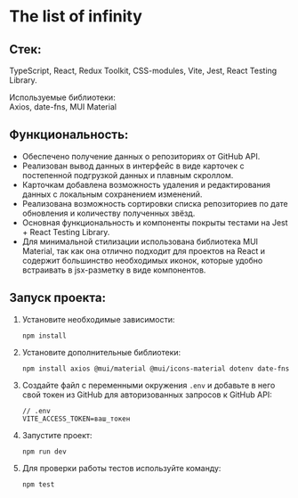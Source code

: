 # The list of infinity  
## Стек:  
TypeScript, React, Redux Toolkit, CSS-modules, Vite, Jest, React Testing Library.  

Используемые библиотеки:  
Axios, date-fns, MUI Material  

## Функциональность:  
- Обеспечено получение данных о репозиториях от GitHub API.
- Реализован вывод данных в интерфейс в виде карточек с постепенной подгрузкой данных и плавным скроллом.
- Карточкам добавлена возможность удаления и редактирования данных с локальным сохранением изменений.
- Реализована возможность сортировки списка репозиториев по дате обновления и количеству полученных звёзд.
- Основная функциональность и компоненты покрыты тестами на Jest + React Testing Library.
- Для минимальной стилизации использована библиотека MUI Material, так как она отлично подходит для проектов на React и содержит большинство необходимых иконок, которые удобно встраивать в jsx-разметку в виде компонентов.

## Запуск проекта:  
1. Установите необходимые зависимости:

   ```
   npm install
   ```

2. Установите дополнительные библиотеки:

   ```
   npm install axios @mui/material @mui/icons-material dotenv date-fns
   ```

3. Создайте файл с переменными окружения `.env` и добавьте в него свой токен из GitHub для авторизованных запросов к GitHub API:

   ```
   // .env
   VITE_ACCESS_TOKEN=ваш_токен
   ```

4. Запустите проект:

   ```
   npm run dev
   ```

5. Для проверки работы тестов используйте команду:

   ```
   npm test
   ```

